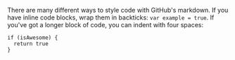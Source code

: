 There are many different ways to style code with GitHub's markdown. If you have
inline code blocks, wrap them in backticks: `var example = true`. If you've got
a longer block of code, you can indent with four spaces:

    if (isAwesome) {
      return true
    }
